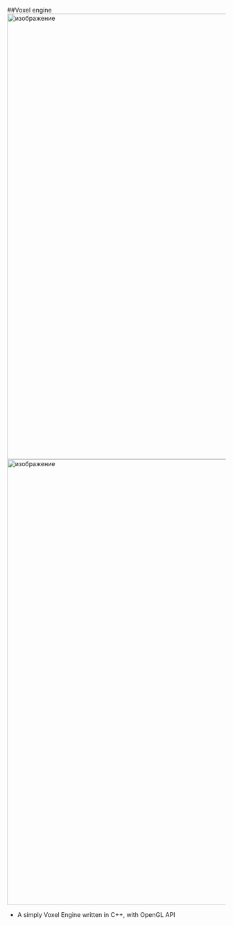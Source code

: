 ##Voxel engine
<img width="1908" height="1028" alt="изображение" src="https://github.com/user-attachments/assets/d6caeaa1-95ce-4496-bef3-1fd0c4c46f94" />
<img width="1908" height="1028" alt="изображение" src="https://github.com/user-attachments/assets/0cc2dc3d-9f1e-4ec7-88d3-67c1882eed01" />



- A simply Voxel Engine written in C++, with OpenGL API
